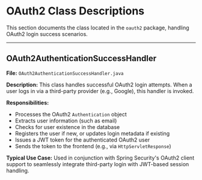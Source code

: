 # OAuth2 Class Descriptions

This section documents the class located in the `oauth2` package, handling OAuth2 login success scenarios.

---

## OAuth2AuthenticationSuccessHandler

**File:** `OAuth2AuthenticationSuccessHandler.java`

**Description:**
This class handles successful OAuth2 login attempts. When a user logs in via a third-party provider (e.g., Google), this handler is invoked.

**Responsibilities:**

* Processes the OAuth2 `Authentication` object
* Extracts user information (such as email)
* Checks for user existence in the database
* Registers the user if new, or updates login metadata if existing
* Issues a JWT token for the authenticated OAuth2 user
* Sends the token to the frontend (e.g., via `HttpServletResponse`)

**Typical Use Case:**
Used in conjunction with Spring Security's OAuth2 client support to seamlessly integrate third-party login with JWT-based session handling.
